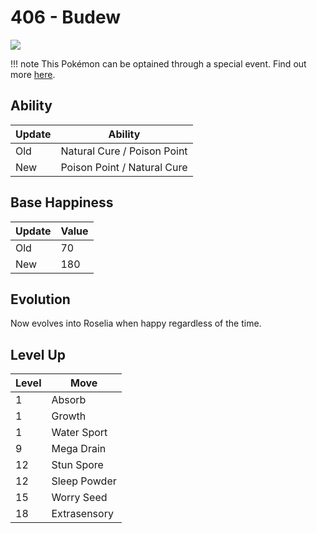 # 406 - Budew
![][406]

!!! note
    This Pokémon can be optained through a special event. Find out more [here](../../../special_events/#baby-pokemon-egg-gift).

## Ability

Update | Ability
---    | ---
Old    | Natural Cure / Poison Point
New    | Poison Point / Natural Cure

## Base Happiness

Update | Value
---    | ---
Old    | 70
New    | 180

## Evolution
Now evolves into Roselia when happy regardless of the time.

## Level Up

Level | Move
---   | ---
  1   | Absorb
  1   | Growth
  1   | Water Sport
  9   | Mega Drain
 12   | Stun Spore
 12   | Sleep Powder
 15   | Worry Seed
 18   | Extrasensory



[406]: ../img/pokemon/406.png

